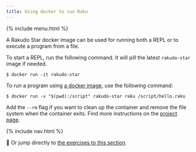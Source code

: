 ```yaml
---
title: Using docker to run Raku
---
```


{% include menu.html %}

A Rakudo Star docker image can be used for running both a REPL or to execute a program from a file.

To start a REPL, run the following command. It will pill the latest `rakudo-star` image if needed.

    $ docker run -it rakudo-star

To run a program using [a docker image](https://hub.docker.com/_/rakudo-star/), use the following command:

    $ docker run -v "$(pwd):/script" rakudo-star raku /script/hello.raku

Add the `--rm` flag if you want to clean up the container and remove the file system when the container exits. Find more instructions on the [project page](https://github.com/Raku/docker).

{% include nav.html %}

💪 Or jump directly to [the exercises to this section](../exercises).
